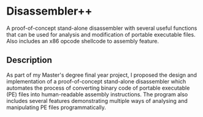 # Disassembler++

A proof-of-concept stand-alone disassembler with several useful functions that can be used for analysis and modification of portable executable files.
Also includes an x86 opcode shellcode to assembly feature.

## Description

As part of my Master's degree final year project, I proposed the design and implementation of a proof-of-concept stand-alone disassembler which automates the process of converting binary code of portable executable (PE) files into human-readable assembly instructions. 
The program also includes several features demonstrating multiple ways of analysing and manipulating PE files programmatically.
